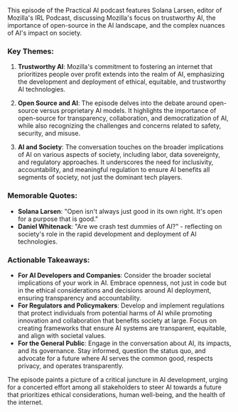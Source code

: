 This episode of the Practical AI podcast features Solana Larsen, editor of Mozilla's IRL Podcast, discussing Mozilla's focus on trustworthy AI, the importance of open-source in the AI landscape, and the complex nuances of AI's impact on society.

### Key Themes:
1. **Trustworthy AI**: Mozilla's commitment to fostering an internet that prioritizes people over profit extends into the realm of AI, emphasizing the development and deployment of ethical, equitable, and trustworthy AI technologies.

2. **Open Source and AI**: The episode delves into the debate around open-source versus proprietary AI models. It highlights the importance of open-source for transparency, collaboration, and democratization of AI, while also recognizing the challenges and concerns related to safety, security, and misuse.

3. **AI and Society**: The conversation touches on the broader implications of AI on various aspects of society, including labor, data sovereignty, and regulatory approaches. It underscores the need for inclusivity, accountability, and meaningful regulation to ensure AI benefits all segments of society, not just the dominant tech players.

### Memorable Quotes:
- **Solana Larsen**: "Open isn't always just good in its own right. It's open for a purpose that is good."
- **Daniel Whitenack**: "Are we crash test dummies of AI?" - reflecting on society's role in the rapid development and deployment of AI technologies.

### Actionable Takeaways:
- **For AI Developers and Companies**: Consider the broader societal implications of your work in AI. Embrace openness, not just in code but in the ethical considerations and decisions around AI deployment, ensuring transparency and accountability.
- **For Regulators and Policymakers**: Develop and implement regulations that protect individuals from potential harms of AI while promoting innovation and collaboration that benefits society at large. Focus on creating frameworks that ensure AI systems are transparent, equitable, and align with societal values.
- **For the General Public**: Engage in the conversation about AI, its impacts, and its governance. Stay informed, question the status quo, and advocate for a future where AI serves the common good, respects privacy, and operates transparently.

The episode paints a picture of a critical juncture in AI development, urging for a concerted effort among all stakeholders to steer AI towards a future that prioritizes ethical considerations, human well-being, and the health of the internet.
